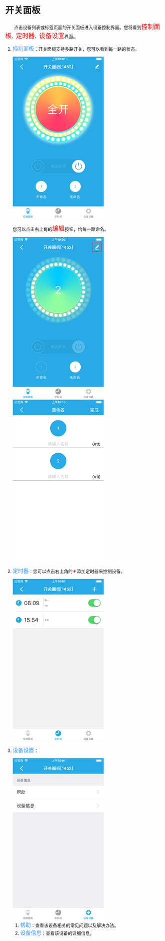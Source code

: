 # 开关面板

&emsp;&emsp;点击设备列表或标签页面的开关面板进入设备控制界面。您将看到<font style='color:#ff0000;font-size:20px'>控制面板</font>、<font style='color:#ff0000;font-size:20px'>定时器</font>、<font style='color:#ff0000;font-size:20px'>设备设置</font>界面。

1. <font style='color:#3699ff;font-size:17px'>控制面板</font>：开关面板支持多路开关，您可以看到每一路的状态。

	<img src="../images/MacBee/开关面板/控制界面1.png" width = "290" height = "516">
	
	您可以点击右上角的<font style='color:#ff0000;font-size:20px'>编辑</font>按钮，给每一路命名。
	
	<img src="../images/MacBee/开关面板/控制界面2.png" width = "290" height = "516">
	<img src="../images/MacBee/开关面板/命名.png" width = "290" height = "516">
	
2. <font style='color:#3699ff;font-size:17px'>定时器</font>：您可以点击右上角的<font style='color:#ff0000;font-size:20px'>+</font>添加定时器来控制设备。

	<img src="../images/MacBee/开关面板/定时器.png" width = "290" height = "516">
	
3. <font style='color:#3699ff;font-size:17px'>设备设置</font>：

	<img src="../images/MacBee/开关面板/设置.png" width = "290" height = "516">
	
	1. <font style='color:#3699ff;font-size:17px'>帮助</font>：查看该设备相关的常见问题以及解决办法。
	2. <font style='color:#3699ff;font-size:17px'>设备信息</font>：查看该设备的详细信息。